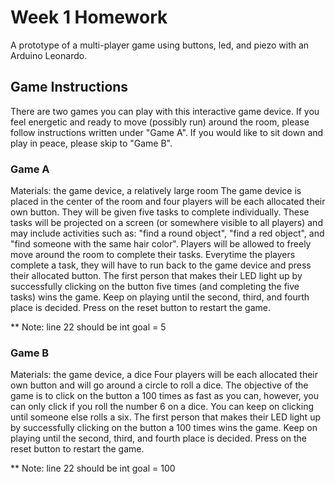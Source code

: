 # Week 1 Homework
A prototype of a multi-player game using buttons, led, and piezo with an Arduino Leonardo. 

## Game Instructions
There are two games you can play with this interactive game device. If you feel energetic and ready to move (possibly run) around the room, please follow instructions written under "Game A". If you would like to sit down and play in peace, please skip to "Game B".

### Game A

Materials: the game device, a relatively large room
The game device is placed in the center of the room and four players will be each allocated their own button. They will be given five tasks to complete individually. These tasks will be projected on a screen (or somewhere visible to all players) and may include activities such as: "find a round object", "find a red object", and "find someone with the same hair color". Players will be allowed to freely move around the room to complete their tasks. Everytime the players complete a task, they will have to run back to the game device and press their allocated button. The first person that makes their LED light up by successfully clicking on the button five times (and completing the five tasks) wins the game. Keep on playing until the second, third, and fourth place is decided. Press on the reset button to restart the game.

** Note: line 22 should be int goal = 5

### Game B

Materials: the game device, a dice
Four players will be each allocated their own button and will go around a circle to roll a dice. The objective of the game is to click on the button a 100 times as fast as you can, however, you can only click if you roll the number 6 on a dice. You can keep on clicking until someone else rolls a six. The first person that makes their LED light up by successfully clicking on the button a 100 times wins the game. Keep on playing until the second, third, and fourth place is decided. Press on the reset button to restart the game.

** Note: line 22 should be int goal = 100
